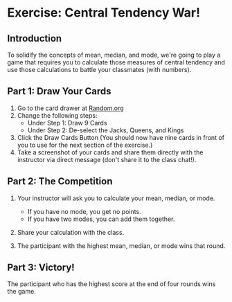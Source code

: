 # Exercise: Central Tendency War!

## Introduction

To solidify the concepts of mean, median, and mode, we're going to play a game that requires you to calculate those measures of central tendency and use those calculations to battle your classmates (with numbers).

## Part 1: Draw Your Cards

1. Go to the card drawer at [Random.org](https://www.random.org/playing-cards/)
1. Change the following steps:
    - Under Step 1: Draw 9 Cards
    - Under Step 2: De-select the Jacks, Queens, and Kings
1. Click the Draw Cards Button (You should now have nine cards in front of you to use for the next section of the exercise.)
1. Take a screenshot of your cards and share them directly with the instructor via direct message (don't share it to the class chat!). 

## Part 2: The Competition

1. Your instructor will ask you to calculate your mean, median, or mode.
    - If you have no mode, you get no points.
    - If you have two modes, you can add them together. 

1. Share your calculation with the class.
1. The participant with the highest mean, median, or mode wins that round. 

## Part 3: Victory!

The participant who has the highest score at the end of four rounds wins the game. 
